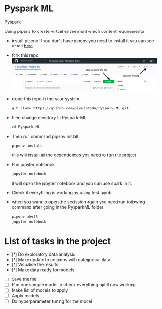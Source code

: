 # Pyspark ML
Pyspark

Using pipenv to create virtual enviorment which content requirements



- install pipenv
  If you don't have pipenv you need to install it you can see detail [here](https://pipenv-fork.readthedocs.io/en/latest/)

- fork this repo
    ![alt text](./img/Screenshot%202020-11-09%20at%2015.41.07.png "screen")
- clone this repo in the your system
  ```bash
  git clone https://github.com/piyushtada/Pyspark-ML.git
  ```
- then change directory to Pyspark-ML
  ```bash
  cd Pyspark-ML
  ```
- Then run command pipenv install
  ```bash
  pipenv install
  ```
  this will install all the dependences you need to run the project
- Run jupyter notebook
  ```bash
  jupyter notebook
  ```
  it will open the jupyter notebook and you can use spark in it.
- Check if everything is working by using test.ipynb 

- when you want to open the secission again you need run following command after going in the PysparkML folder
    ```bash
  pipenv shell  
  jupyter notebook
  ```


# List of tasks in the project
- [*] Do exploratory data analysis
- [*] Make update to columns with categorical data
- [*] Visualise the results
- [*] Make data ready for models 
- [ ] Save the file 
- [ ] Run one sample model to check everything uptill now working
- [ ] Make list of models to apply
- [ ] Apply models
- [ ] Do hyperparameter tuning for the model